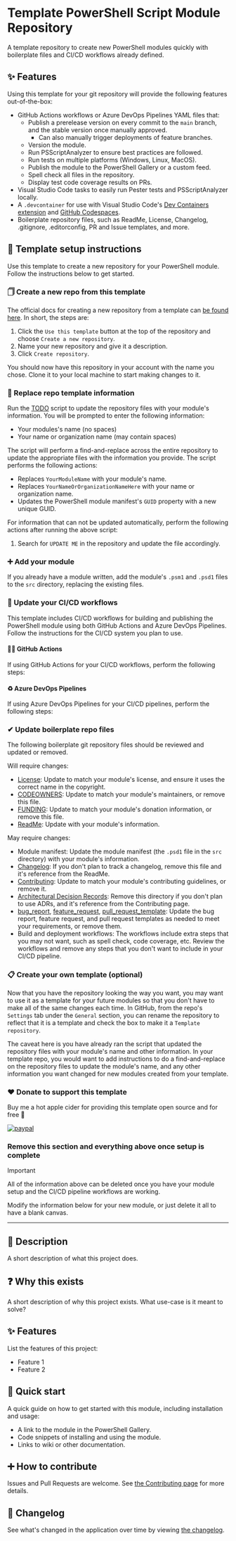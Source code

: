 # Template PowerShell Script Module Repository

A template repository to create new PowerShell modules quickly with boilerplate files and CI/CD workflows already defined.

## ✨ Features

Using this template for your git repository will provide the following features out-of-the-box:

- GitHub Actions workflows or Azure DevOps Pipelines YAML files that:
  - Publish a prerelease version on every commit to the `main` branch, and the stable version once manually approved.
    - Can also manually trigger deployments of feature branches.
  - Version the module.
  - Run PSScriptAnalyzer to ensure best practices are followed.
  - Run tests on multiple platforms (Windows, Linux, MacOS).
  - Publish the module to the PowerShell Gallery or a custom feed.
  - Spell check all files in the repository.
  - Display test code coverage results on PRs.
- Visual Studio Code tasks to easily run Pester tests and PSScriptAnalyzer locally.
- A `.devcontainer` for use with Visual Studio Code's [Dev Containers extension](https://marketplace.visualstudio.com/items?itemName=ms-vscode-remote.remote-containers) and [GitHub Codespaces](https://github.com/features/codespaces).
- Boilerplate repository files, such as ReadMe, License, Changelog, .gitignore, .editorconfig, PR and Issue templates, and more.

## 📄 Template setup instructions

Use this template to create a new repository for your PowerShell module.
Follow the instructions below to get started.

### 🗍 Create a new repo from this template

The official docs for creating a new repository from a template can [be found here](https://docs.github.com/en/repositories/creating-and-managing-repositories/creating-a-repository-from-a-template).
In short, the steps are:

1. Click the `Use this template` button at the top of the repository and choose `Create a new repository`.
1. Name your new repository and give it a description.
1. Click `Create repository`.

You should now have this repository in your account with the name you chose.
Clone it to your local machine to start making changes to it.

### 🤖 Replace repo template information

Run the [TODO](/TODO.ps1) script to update the repository files with your module's information.
You will be prompted to enter the following information:

- Your modules's name (no spaces)
- Your name or organization name (may contain spaces)

The script will perform a find-and-replace across the entire repository to update the appropriate files with the information you provide.
The script performs the following actions:

- Replaces `YourModuleName` with your module's name.
- Replaces `YourNameOrOrganizationNameHere` with your name or organization name.
- Updates the PowerShell module manifest's `GUID` property with a new unique GUID.

For information that can not be updated automatically, perform the following actions after running the above script:

1. Search for `UPDATE ME` in the repository and update the file accordingly.

### ➕ Add your module

If you already have a module written, add the module's `.psm1` and `.psd1` files to the `src` directory, replacing the existing files.

<!-- 1. Add your module to the `src` directory.
   1. If you already have a module written:
      1. Add the `.psm1` and `.psd1` files directly to the `src` directory.
      1. Delete the `YourModuleName.psm1` and `YourModuleName.psd1` files from the `src` directory.
   1. If you have not written the module yet:
      1. Rename the `YourModuleName.psm1` and `YourModuleName.psd1` files in the `src` directory to match your module name.
1. Perform a find-and-replace across the entire repository to replace `YourModuleName` with your module's name (no spaces). -->

### 🚀 Update your CI/CD workflows

This template includes CI/CD workflows for building and publishing the PowerShell module using both GitHub Actions and Azure DevOps Pipelines.
Follow the instructions for the CI/CD system you plan to use.

#### 🐙🐱 GitHub Actions

If using GitHub Actions for your CI/CD workflows, perform the following steps:

#### ♻️ Azure DevOps Pipelines

If using Azure DevOps Pipelines for your CI/CD pipelines, perform the following steps:

### ✔ Update boilerplate repo files

The following boilerplate git repository files should be reviewed and updated or removed.

Will require changes:

- [License](/License.md): Update to match your module's license, and ensure it uses the correct name in the copyright.
- [CODEOWNERS](/.github/CODEOWNERS): Update to match your module's maintainers, or remove this file.
- [FUNDING](/.github/FUNDING.yml): Update to match your module's donation information, or remove this file.
- [ReadMe](/ReadMe.md): Update with your module's information.

May require changes:

- Module manifest: Update the module manifest (the `.psd1` file in the `src` directory) with your module's information.
- [Changelog](/Changelog.md): If you don't plan to track a changelog, remove this file and it's reference from the ReadMe.
- [Contributing](/docs/Contributing.md): Update to match your module's contributing guidelines, or remove it.
- [Architectural Decision Records](/docs/ArchitectureDecisionRecords/): Remove this directory if you don't plan to use ADRs, and it's reference from the Contributing page.
- [bug_report](/.github/ISSUE_TEMPLATE/bug_report.md), [feature_request](/.github/ISSUE_TEMPLATE/feature_request.md), [pull_request_template](/.github/pull_request_template.md): Update the bug report, feature request, and pull request templates as needed to meet your requirements, or remove them.
- Build and deployment workflows: The workflows include extra steps that you may not want, such as spell check, code coverage, etc.
  Review the workflows and remove any steps that you don't want to include in your CI/CD pipeline.

### 📋 Create your own template (optional)

Now that you have the repository looking the way you want, you may want to use it as a template for your future modules so that you don't have to make all of the same changes each time.
In GitHub, from the repo's `Settings` tab under the `General` section, you can rename the repository to reflect that it is a template and check the box to make it a `Template repository`.

The caveat here is you have already ran the script that updated the repository files with your module's name and other information.
In your template repo, you would want to add instructions to do a find-and-replace on the repository files to update the module's name, and any other information you want changed for new modules created from your template.

### ❤ Donate to support this template

Buy me a hot apple cider for providing this template open source and for free 🙂

[![paypal](https://www.paypalobjects.com/en_US/i/btn/btn_donateCC_LG.gif)](https://www.paypal.com/cgi-bin/webscr?cmd=_s-xclick&hosted_button_id=5MWSTSXNYEJWW)

### Remove this section and everything above once setup is complete

> [!IMPORTANT]
> All of the information above can be deleted once you have your module setup and the CI/CD pipeline workflows are working.
>
> Modify the information below for your new module, or just delete it all to have a blank canvas.

---

## 💬 Description

A short description of what this project does.

## ❓ Why this exists

A short description of why this project exists.
What use-case is it meant to solve?

## ✨ Features

List the features of this project:

- Feature 1
- Feature 2

## 🚀 Quick start

A quick guide on how to get started with this module, including installation and usage:

- A link to the module in the PowerShell Gallery.
- Code snippets of installing and using the module.
- Links to wiki or other documentation.

## ➕ How to contribute

Issues and Pull Requests are welcome.
See [the Contributing page](docs/Contributing.md) for more details.

## 📃 Changelog

See what's changed in the application over time by viewing [the changelog](Changelog.md).
